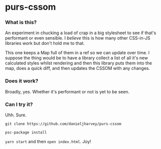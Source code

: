 # purs-cssom

### What is this?

An experiment in chucking a load of crap in a big stylesheet to see if that's performant or even sensible. I *believe* this is how many other CSS-in-JS libraries work but don't hold me to that.

This one keeps a Map full of them in a ref so we can update over time. I suppose the thing would be to have a library collect a list of all it's new calculated styles whilst rendering and then this library puts them into the map, does a quick diff, and then updates the CSSOM with any changes.

### Does it work?

Broadly, yes. Whether it's performant or not is yet to be seen.

### Can I try it?

Uhh. Sure.

`git clone https://github.com/danieljharvey/purs-cssom`

`psc-package install`

`yarn start` and then `open index.html`. Joy!
